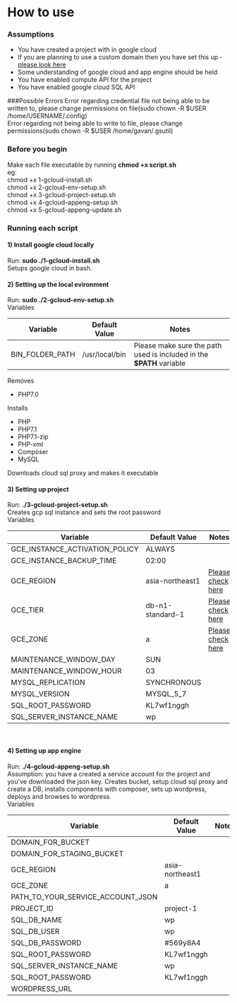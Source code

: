 # How to use  
### Assumptions  
* You have created a project with in google cloud  
* If you are planning to use a custom domain then you have set this up - [please look here](https://cloud.google.com/appengine/docs/standard/python/using-custom-domains-and-ssl)  
* Some understanding of google cloud and app engine should be held  
* You have enabled compute API for the project 
* You have enabled google cloud SQL API

###Possible Errors
Error regarding credential file not being able to be written to, please change permissions on file(sudo chown -R $USER /home/USERNAME/.config)  
Error regarding not being able to write to file, please change permissions(sudo chown -R $USER /home/gavan/.gsutil)  
  
### Before you begin
Make each file executable by running **chmod +x script.sh**  
eg:  
chmod +x 1-gcloud-install.sh  
chmod +x 2-gcloud-env-setup.sh  
chmod +x 3-gcloud-project-setup.sh  
chmod +x 4-gcloud-appeng-setup.sh  
chmod +x 5-gcloud-appeng-update.sh  
  
### Running each script
#### 1) Install google cloud locally
Run: **sudo ./1-gcloud-install.sh**  
Setups google cloud in bash.
<br />  

#### 2) Setting up the local evironment
Run: **sudo ./2-gcloud-env-setup.sh**  
Variables
  
| Variable | Default Value | Notes |  
| --- | --- | --- |  
| BIN_FOLDER_PATH | /usr/local/bin | Please make sure the path used is included in the **$PATH** variable | 

Removes  
* PHP7.0  
  
Installs  
* PHP  
* PHP7.1  
* PHP7.1-zip  
* PHP-xml  
* Composer  
* MySQL  
  
Downloads cloud sql proxy and makes it executable
<br />  

#### 3) Setting up project  
Run: **./3-gcloud-project-setup.sh**  
Creates gcp sql instance and sets the root password  
Variables
  
| Variable | Default Value | Notes |  
| --- | --- | --- |
| GCE_INSTANCE_ACTIVATION_POLICY | ALWAYS | |
| GCE_INSTANCE_BACKUP_TIME | 02:00 |  |
| GCE_REGION | asia-northeast1  | [Please check here](https://cloud.google.com/sql/docs/mysql/instance-locations) |
| GCE_TIER | db-n1-standard-1 | [Please check here](https://cloud.google.com/sql/pricing#2nd-gen-instance-pricing) |
| GCE_ZONE | a | [Please check here](https://cloud.google.com/compute/docs/regions-zones/regions-zones) |
| MAINTENANCE_WINDOW_DAY | SUN |  |
| MAINTENANCE_WINDOW_HOUR | 03 |  |
| MYSQL_REPLICATION | SYNCHRONOUS |  |
| MYSQL_VERSION | MYSQL_5_7 |  |
| SQL_ROOT_PASSWORD | KL7wf1nggh |  |
| SQL_SERVER_INSTANCE_NAME | wp |  |
<br />  
 
#### 4) Setting up app engine  
Run: **./4-gcloud-appeng-setup.sh**  
Assumption: you have a created a service account for the project and you've downloaded the json key.
Creates bucket, setup cloud sql proxy and create a DB, installs components with composer, sets up wordpress, deploys and browses to wordpress.  
Variables

| Variable | Default Value | Notes |
| --- | --- | --- |
| DOMAIN_FOR_BUCKET | |  |
| DOMAIN_FOR_STAGING_BUCKET | |  |
| GCE_REGION | asia-northeast1 |  |
| GCE_ZONE | a |  |
| PATH_TO_YOUR_SERVICE_ACCOUNT_JSON |  |  |
| PROJECT_ID | project-1 |  |
| SQL_DB_NAME | wp |  |
| SQL_DB_USER | wp |  |
| SQL_DB_PASSWORD | #569y8A4  |  |
| SQL_ROOT_PASSWORD | KL7wf1nggh |  |
| SQL_SERVER_INSTANCE_NAME | wp |  |
| SQL_ROOT_PASSWORD | KL7wf1nggh |  |
| WORDPRESS_URL |  |  |
<br />  